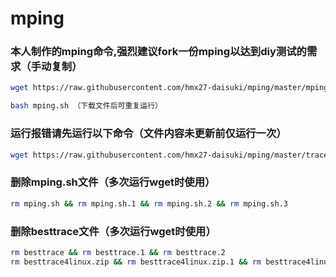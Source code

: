# mping

### 本人制作的mping命令,强烈建议fork一份mping以达到diy测试的需求（手动复制）
```bash
wget https://raw.githubusercontent.com/hmx27-daisuki/mping/master/mping.sh （仅运行一次）

bash mping.sh （下载文件后可重复运行）
```
### 运行报错请先运行以下命令（文件内容未更新前仅运行一次）
```bash
wget https://raw.githubusercontent.com/hmx27-daisuki/mping/master/tracert.sh && bash tracert.sh 
```

### 删除mping.sh文件（多次运行wget时使用）
```bash
rm mping.sh && rm mping.sh.1 && rm mping.sh.2 && rm mping.sh.3
```

### 删除besttrace文件（多次运行wget时使用）
```bash
rm besttrace && rm besttrace.1 && rm besttrace.2
rm besttrace4linux.zip && rm besttrace4linux.zip.1 && rm besttrace4linux.zip.2
```
